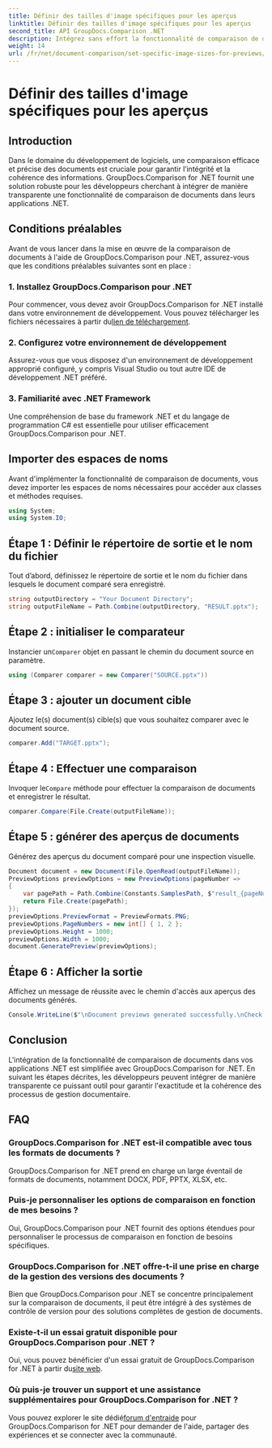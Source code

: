 ```yaml
---
title: Définir des tailles d'image spécifiques pour les aperçus
linktitle: Définir des tailles d'image spécifiques pour les aperçus
second_title: API GroupDocs.Comparison .NET
description: Intégrez sans effort la fonctionnalité de comparaison de documents dans vos applications .NET avec GroupDocs.Comparison for .NET.
weight: 14
url: /fr/net/document-comparison/set-specific-image-sizes-for-previews/
---
```


# Définir des tailles d'image spécifiques pour les aperçus

## Introduction
Dans le domaine du développement de logiciels, une comparaison efficace et précise des documents est cruciale pour garantir l’intégrité et la cohérence des informations. GroupDocs.Comparison for .NET fournit une solution robuste pour les développeurs cherchant à intégrer de manière transparente une fonctionnalité de comparaison de documents dans leurs applications .NET.
## Conditions préalables
Avant de vous lancer dans la mise en œuvre de la comparaison de documents à l'aide de GroupDocs.Comparison pour .NET, assurez-vous que les conditions préalables suivantes sont en place :
### 1. Installez GroupDocs.Comparison pour .NET
 Pour commencer, vous devez avoir GroupDocs.Comparison for .NET installé dans votre environnement de développement. Vous pouvez télécharger les fichiers nécessaires à partir du[lien de téléchargement](https://releases.groupdocs.com/comparison/net/).
### 2. Configurez votre environnement de développement
Assurez-vous que vous disposez d'un environnement de développement approprié configuré, y compris Visual Studio ou tout autre IDE de développement .NET préféré.
### 3. Familiarité avec .NET Framework
Une compréhension de base du framework .NET et du langage de programmation C# est essentielle pour utiliser efficacement GroupDocs.Comparison pour .NET.

## Importer des espaces de noms
Avant d'implémenter la fonctionnalité de comparaison de documents, vous devez importer les espaces de noms nécessaires pour accéder aux classes et méthodes requises.
```csharp
using System;
using System.IO;
```
## Étape 1 : Définir le répertoire de sortie et le nom du fichier
Tout d’abord, définissez le répertoire de sortie et le nom du fichier dans lesquels le document comparé sera enregistré.
```csharp
string outputDirectory = "Your Document Directory";
string outputFileName = Path.Combine(outputDirectory, "RESULT.pptx");
```
## Étape 2 : initialiser le comparateur
 Instancier un`Comparer` objet en passant le chemin du document source en paramètre.
```csharp
using (Comparer comparer = new Comparer("SOURCE.pptx"))
```
## Étape 3 : ajouter un document cible
Ajoutez le(s) document(s) cible(s) que vous souhaitez comparer avec le document source.
```csharp
comparer.Add("TARGET.pptx");
```
## Étape 4 : Effectuer une comparaison
 Invoquer le`Compare` méthode pour effectuer la comparaison de documents et enregistrer le résultat.
```csharp
comparer.Compare(File.Create(outputFileName));
```
## Étape 5 : générer des aperçus de documents
Générez des aperçus du document comparé pour une inspection visuelle.
```csharp
Document document = new Document(File.OpenRead(outputFileName));
PreviewOptions previewOptions = new PreviewOptions(pageNumber =>
{
    var pagePath = Path.Combine(Constants.SamplesPath, $"result_{pageNumber}.png");
    return File.Create(pagePath);
});
previewOptions.PreviewFormat = PreviewFormats.PNG;
previewOptions.PageNumbers = new int[] { 1, 2 };
previewOptions.Height = 1000;
previewOptions.Width = 1000;
document.GeneratePreview(previewOptions);
```
## Étape 6 : Afficher la sortie
Affichez un message de réussite avec le chemin d'accès aux aperçus des documents générés.
```csharp
Console.WriteLine($"\nDocument previews generated successfully.\nCheck output in {outputDirectory}.");
```

## Conclusion
L'intégration de la fonctionnalité de comparaison de documents dans vos applications .NET est simplifiée avec GroupDocs.Comparison for .NET. En suivant les étapes décrites, les développeurs peuvent intégrer de manière transparente ce puissant outil pour garantir l'exactitude et la cohérence des processus de gestion documentaire.
## FAQ
### GroupDocs.Comparison for .NET est-il compatible avec tous les formats de documents ?
GroupDocs.Comparison for .NET prend en charge un large éventail de formats de documents, notamment DOCX, PDF, PPTX, XLSX, etc.
### Puis-je personnaliser les options de comparaison en fonction de mes besoins ?
Oui, GroupDocs.Comparison pour .NET fournit des options étendues pour personnaliser le processus de comparaison en fonction de besoins spécifiques.
### GroupDocs.Comparison for .NET offre-t-il une prise en charge de la gestion des versions des documents ?
Bien que GroupDocs.Comparison pour .NET se concentre principalement sur la comparaison de documents, il peut être intégré à des systèmes de contrôle de version pour des solutions complètes de gestion de documents.
### Existe-t-il un essai gratuit disponible pour GroupDocs.Comparison pour .NET ?
 Oui, vous pouvez bénéficier d'un essai gratuit de GroupDocs.Comparison for .NET à partir du[site web](https://releases.groupdocs.com/).
### Où puis-je trouver un support et une assistance supplémentaires pour GroupDocs.Comparison for .NET ?
 Vous pouvez explorer le site dédié[forum d'entraide](https://forum.groupdocs.com/c/comparison/12) pour GroupDocs.Comparison for .NET pour demander de l'aide, partager des expériences et se connecter avec la communauté.